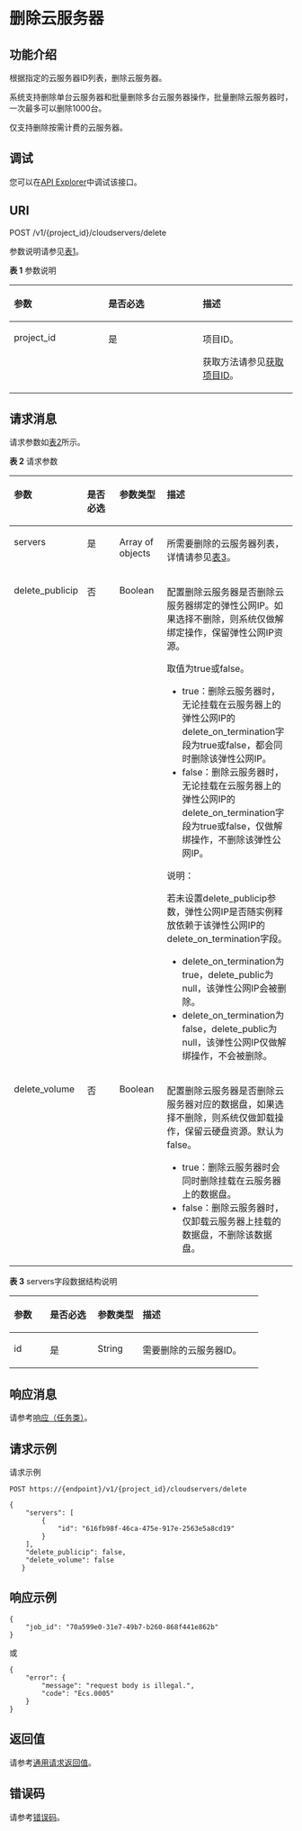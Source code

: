 # 删除云服务器<a name="ecs_02_0103"></a>

## 功能介绍<a name="section61511739"></a>

根据指定的云服务器ID列表，删除云服务器。

系统支持删除单台云服务器和批量删除多台云服务器操作，批量删除云服务器时，一次最多可以删除1000台。

仅支持删除按需计费的云服务器。

## 调试<a name="section926243314015"></a>

您可以在[API Explorer](https://apiexplorer.developer.huaweicloud.com/apiexplorer/doc?product=ECS&api=DeleteServers)中调试该接口。

## URI<a name="section16734741"></a>

POST /v1/\{project\_id\}/cloudservers/delete

参数说明请参见[表1](#table52652517)。

**表 1**  参数说明

<a name="table52652517"></a>
<table><thead align="left"><tr id="row61945077"><th class="cellrowborder" valign="top" width="33.33333333333333%" id="mcps1.2.4.1.1"><p id="p51495331"><a name="p51495331"></a><a name="p51495331"></a>参数</p>
</th>
<th class="cellrowborder" valign="top" width="33.33333333333333%" id="mcps1.2.4.1.2"><p id="p10372286"><a name="p10372286"></a><a name="p10372286"></a>是否必选</p>
</th>
<th class="cellrowborder" valign="top" width="33.33333333333333%" id="mcps1.2.4.1.3"><p id="p34848813"><a name="p34848813"></a><a name="p34848813"></a>描述</p>
</th>
</tr>
</thead>
<tbody><tr id="row4181593"><td class="cellrowborder" valign="top" width="33.33333333333333%" headers="mcps1.2.4.1.1 "><p id="p3164713"><a name="p3164713"></a><a name="p3164713"></a>project_id</p>
</td>
<td class="cellrowborder" valign="top" width="33.33333333333333%" headers="mcps1.2.4.1.2 "><p id="p55015173"><a name="p55015173"></a><a name="p55015173"></a>是</p>
</td>
<td class="cellrowborder" valign="top" width="33.33333333333333%" headers="mcps1.2.4.1.3 "><p id="p37593705"><a name="p37593705"></a><a name="p37593705"></a>项目ID。</p>
<p id="p1180512217438"><a name="p1180512217438"></a><a name="p1180512217438"></a>获取方法请参见<a href="获取项目ID.md">获取项目ID</a>。</p>
</td>
</tr>
</tbody>
</table>

## 请求消息<a name="section16394943"></a>

请求参数如[表2](#table8361976)所示。

**表 2**  请求参数

<a name="table8361976"></a>
<table><thead align="left"><tr id="row2187155"><th class="cellrowborder" valign="top" width="19.23%" id="mcps1.2.5.1.1"><p id="p42941906"><a name="p42941906"></a><a name="p42941906"></a>参数</p>
</th>
<th class="cellrowborder" valign="top" width="14.42%" id="mcps1.2.5.1.2"><p id="p55742394"><a name="p55742394"></a><a name="p55742394"></a>是否必选</p>
</th>
<th class="cellrowborder" valign="top" width="17.669999999999998%" id="mcps1.2.5.1.3"><p id="p18840050"><a name="p18840050"></a><a name="p18840050"></a>参数类型</p>
</th>
<th class="cellrowborder" valign="top" width="48.68%" id="mcps1.2.5.1.4"><p id="p49649058"><a name="p49649058"></a><a name="p49649058"></a>描述</p>
</th>
</tr>
</thead>
<tbody><tr id="row62150771"><td class="cellrowborder" valign="top" width="19.23%" headers="mcps1.2.5.1.1 "><p id="p1047692"><a name="p1047692"></a><a name="p1047692"></a>servers</p>
</td>
<td class="cellrowborder" valign="top" width="14.42%" headers="mcps1.2.5.1.2 "><p id="p17754262"><a name="p17754262"></a><a name="p17754262"></a>是</p>
</td>
<td class="cellrowborder" valign="top" width="17.669999999999998%" headers="mcps1.2.5.1.3 "><p id="p28809145"><a name="p28809145"></a><a name="p28809145"></a>Array of objects</p>
</td>
<td class="cellrowborder" valign="top" width="48.68%" headers="mcps1.2.5.1.4 "><p id="p63901309"><a name="p63901309"></a><a name="p63901309"></a>所需要删除的<span id="text172112232318"><a name="text172112232318"></a><a name="text172112232318"></a>云服务器</span>列表，详情请参见<a href="#table32603030">表3</a>。</p>
</td>
</tr>
<tr id="row2098702122911"><td class="cellrowborder" valign="top" width="19.23%" headers="mcps1.2.5.1.1 "><p id="p91331882916"><a name="p91331882916"></a><a name="p91331882916"></a>delete_publicip</p>
</td>
<td class="cellrowborder" valign="top" width="14.42%" headers="mcps1.2.5.1.2 "><p id="p59877214295"><a name="p59877214295"></a><a name="p59877214295"></a>否</p>
</td>
<td class="cellrowborder" valign="top" width="17.669999999999998%" headers="mcps1.2.5.1.3 "><p id="p7987192102915"><a name="p7987192102915"></a><a name="p7987192102915"></a>Boolean</p>
</td>
<td class="cellrowborder" valign="top" width="48.68%" headers="mcps1.2.5.1.4 "><p id="p592249548"><a name="p592249548"></a><a name="p592249548"></a>配置删除<span id="text1292174125419"><a name="text1292174125419"></a><a name="text1292174125419"></a>云服务器</span>是否删除<span id="text1892154185418"><a name="text1892154185418"></a><a name="text1892154185418"></a>云服务器</span>绑定的<span id="text55721239173520"><a name="text55721239173520"></a><a name="text55721239173520"></a>弹性公网IP</span>。如果选择不删除，则系统仅做解绑定操作，保留<span id="text3965744193516"><a name="text3965744193516"></a><a name="text3965744193516"></a>弹性公网IP</span>资源。</p>
<p id="p69218435417"><a name="p69218435417"></a><a name="p69218435417"></a>取值为true或false。</p>
<a name="ul49220485417"></a><a name="ul49220485417"></a><ul id="ul49220485417"><li>true：删除<span id="text17929415546"><a name="text17929415546"></a><a name="text17929415546"></a>云服务器</span>时，无论挂载在<span id="text121151933162414"><a name="text121151933162414"></a><a name="text121151933162414"></a>云服务器</span>上的<span id="text108326516351"><a name="text108326516351"></a><a name="text108326516351"></a>弹性公网IP</span>的delete_on_termination字段为true或false，都会同时删除该<span id="text0530471362"><a name="text0530471362"></a><a name="text0530471362"></a>弹性公网IP</span>。</li><li>false：删除<span id="text5926412545"><a name="text5926412545"></a><a name="text5926412545"></a>云服务器</span>时，无论挂载在<span id="text1464144719241"><a name="text1464144719241"></a><a name="text1464144719241"></a>云服务器</span>上的<span id="text67327552357"><a name="text67327552357"></a><a name="text67327552357"></a>弹性公网IP</span>的delete_on_termination字段为true或false，仅做解绑操作，不删除该<span id="text273751615362"><a name="text273751615362"></a><a name="text273751615362"></a>弹性公网IP</span>。</li></ul>
<div class="note" id="note1626841916112"><a name="note1626841916112"></a><a name="note1626841916112"></a><span class="notetitle"> 说明： </span><div class="notebody"><p id="p16269519014"><a name="p16269519014"></a><a name="p16269519014"></a>若未设置delete_publicip参数，弹性公网IP是否随实例释放依赖于该<span id="text14757102218366"><a name="text14757102218366"></a><a name="text14757102218366"></a>弹性公网IP</span>的delete_on_termination字段。</p>
<a name="ul113577481635"></a><a name="ul113577481635"></a><ul id="ul113577481635"><li>delete_on_termination为true，delete_public为null，该<span id="text9347126123615"><a name="text9347126123615"></a><a name="text9347126123615"></a>弹性公网IP</span>会被删除。</li><li>delete_on_termination为false，delete_public为null，该<span id="text91861730203618"><a name="text91861730203618"></a><a name="text91861730203618"></a>弹性公网IP</span>仅做解绑操作，不会被删除。</li></ul>
</div></div>
</td>
</tr>
<tr id="row812619181914"><td class="cellrowborder" valign="top" width="19.23%" headers="mcps1.2.5.1.1 "><p id="p5796201231911"><a name="p5796201231911"></a><a name="p5796201231911"></a>delete_volume</p>
</td>
<td class="cellrowborder" valign="top" width="14.42%" headers="mcps1.2.5.1.2 "><p id="p1679661217194"><a name="p1679661217194"></a><a name="p1679661217194"></a>否</p>
</td>
<td class="cellrowborder" valign="top" width="17.669999999999998%" headers="mcps1.2.5.1.3 "><p id="p8796101219193"><a name="p8796101219193"></a><a name="p8796101219193"></a>Boolean</p>
</td>
<td class="cellrowborder" valign="top" width="48.68%" headers="mcps1.2.5.1.4 "><p id="p169818388196"><a name="p169818388196"></a><a name="p169818388196"></a>配置删除<span id="text9829122352011"><a name="text9829122352011"></a><a name="text9829122352011"></a>云服务器</span>是否删除<span id="text161447265201"><a name="text161447265201"></a><a name="text161447265201"></a>云服务器</span>对应的数据盘，如果选择不删除，则系统仅做卸载操作，保留云硬盘资源。默认为false。</p>
<a name="ul10698103831919"></a><a name="ul10698103831919"></a><ul id="ul10698103831919"><li>true：删除<span id="text15466030112019"><a name="text15466030112019"></a><a name="text15466030112019"></a>云服务器</span>时会同时删除挂载在<span id="text8383193916207"><a name="text8383193916207"></a><a name="text8383193916207"></a>云服务器</span>上的数据盘。</li><li>false：删除<span id="text15628103216200"><a name="text15628103216200"></a><a name="text15628103216200"></a>云服务器</span>时，仅卸载<span id="text174861437202013"><a name="text174861437202013"></a><a name="text174861437202013"></a>云服务器</span>上挂载的数据盘，不删除该数据盘。</li></ul>
</td>
</tr>
</tbody>
</table>

**表 3**  servers字段数据结构说明

<a name="table32603030"></a>
<table><thead align="left"><tr id="row25141347"><th class="cellrowborder" valign="top" width="14.469999999999999%" id="mcps1.2.5.1.1"><p id="p3065418507"><a name="p3065418507"></a><a name="p3065418507"></a>参数</p>
</th>
<th class="cellrowborder" valign="top" width="19.17%" id="mcps1.2.5.1.2"><p id="p100135425018"><a name="p100135425018"></a><a name="p100135425018"></a>是否必选</p>
</th>
<th class="cellrowborder" valign="top" width="18.05%" id="mcps1.2.5.1.3"><p id="p170854105015"><a name="p170854105015"></a><a name="p170854105015"></a>参数类型</p>
</th>
<th class="cellrowborder" valign="top" width="48.309999999999995%" id="mcps1.2.5.1.4"><p id="p816115445017"><a name="p816115445017"></a><a name="p816115445017"></a>描述</p>
</th>
</tr>
</thead>
<tbody><tr id="row53999455"><td class="cellrowborder" valign="top" width="14.469999999999999%" headers="mcps1.2.5.1.1 "><p id="p11879716"><a name="p11879716"></a><a name="p11879716"></a>id</p>
</td>
<td class="cellrowborder" valign="top" width="19.17%" headers="mcps1.2.5.1.2 "><p id="p22732954"><a name="p22732954"></a><a name="p22732954"></a>是</p>
</td>
<td class="cellrowborder" valign="top" width="18.05%" headers="mcps1.2.5.1.3 "><p id="p29429992"><a name="p29429992"></a><a name="p29429992"></a>String</p>
</td>
<td class="cellrowborder" valign="top" width="48.309999999999995%" headers="mcps1.2.5.1.4 "><p id="p35019191"><a name="p35019191"></a><a name="p35019191"></a>需要删除的<span id="text8316191222318"><a name="text8316191222318"></a><a name="text8316191222318"></a>云服务器</span>ID。</p>
</td>
</tr>
</tbody>
</table>

## 响应消息<a name="section112357236514"></a>

请参考[响应（任务类）](响应（任务类）.md)。

## 请求示例<a name="section159261353165117"></a>

请求示例

```
POST https://{endpoint}/v1/{project_id}/cloudservers/delete
```

```
{
    "servers": [
        {
            "id": "616fb98f-46ca-475e-917e-2563e5a8cd19"
        }
    ], 
    "delete_publicip": false, 
    "delete_volume": false
   }
```

## 响应示例<a name="section5373174623216"></a>

```
{
    "job_id": "70a599e0-31e7-49b7-b260-868f441e862b"
}
```

或

```
{
    "error": {
        "message": "request body is illegal.", 
        "code": "Ecs.0005"
    }
}
```

## 返回值<a name="section12571834"></a>

请参考[通用请求返回值](通用请求返回值.md)。

## 错误码<a name="section85821649202813"></a>

请参考[错误码](错误码.md)。


